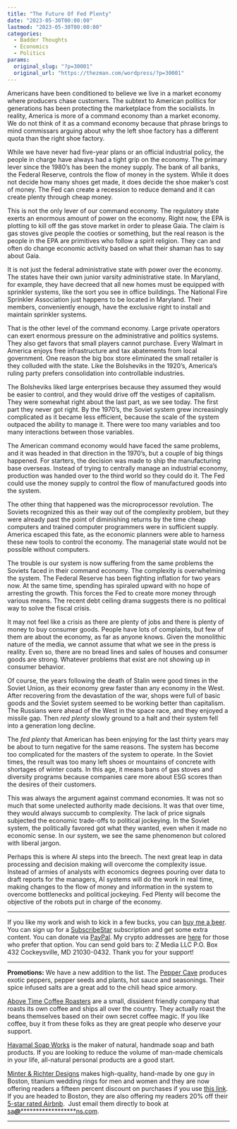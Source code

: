 ```yaml
---
title: "The Future Of Fed Plenty"
date: "2023-05-30T00:00:00"
lastmod: "2023-05-30T00:00:00"
categories:
  - Badder Thoughts
  - Economics
  - Politics
params:
  original_slug: "?p=30001"
  original_url: "https://thezman.com/wordpress/?p=30001"
---
```


Americans have been conditioned to believe we live in a market economy
where producers chase customers. The subtext to American politics for
generations has been protecting the marketplace from the socialists. In
reality, America is more of a command economy than a market economy. We
do not think of it as a command economy because that phrase brings to
mind commissars arguing about why the left shoe factory has a different
quota than the right shoe factory.

While we have never had five-year plans or an official industrial
policy, the people in charge have always had a tight grip on the
economy. The primary lever since the 1980’s has been the money supply.
The bank of all banks, the Federal Reserve, controls the flow of money
in the system. While it does not decide how many shoes get made, it does
decide the shoe maker’s cost of money. The Fed can create a recession to
reduce demand and it can create plenty through cheap money.

This is not the only lever of our command economy. The regulatory state
exerts an enormous amount of power on the economy. Right now, the EPA is
plotting to kill off the gas stove market in order to please Gaia. The
claim is gas stoves give people the cooties or something, but the real
reason is the people in the EPA are primitives who follow a spirit
religion. They can and often do change economic activity based on what
their shaman has to say about Gaia.

It is not just the federal administrative state with power over the
economy. The states have their own junior varsity administrative state.
In Maryland, for example, they have decreed that all new homes must be
equipped with sprinkler systems, like the sort you see in office
buildings. The National Fire Sprinkler Association just happens to be
located in Maryland. Their members, conveniently enough, have the
exclusive right to install and maintain sprinkler systems.

That is the other level of the command economy. Large private operators
can exert enormous pressure on the administrative and politics systems.
They also get favors that small players cannot purchase. Every Walmart
in America enjoys free infrastructure and tax abatements from local
government. One reason the big box store eliminated the small retailer
is they colluded with the state. Like the Bolsheviks in the 1920’s,
America’s ruling party prefers consolidation into controllable
industries.

The Bolsheviks liked large enterprises because they assumed they would
be easier to control, and they would drive off the vestiges of
capitalism. They were somewhat right about the last part, as we see
today. The first part they never got right. By the 1970’s, the Soviet
system grew increasingly complicated as it became less efficient,
because the scale of the system outpaced the ability to manage it. There
were too many variables and too many interactions between those
variables.

The American command economy would have faced the same problems, and it
was headed in that direction in the 1970’s, but a couple of big things
happened. For starters, the decision was made to ship the manufacturing
base overseas. Instead of trying to centrally manage an industrial
economy, production was handed over to the third world so they could do
it. The Fed could use the money supply to control the flow of
manufactured goods into the system.

The other thing that happened was the microprocessor revolution. The
Soviets recognized this as their way out of the complexity problem, but
they were already past the point of diminishing returns by the time
cheap computers and trained computer programmers were in sufficient
supply. America escaped this fate, as the economic planners were able to
harness these new tools to control the economy. The managerial state
would not be possible without computers.

The trouble is our system is now suffering from the same problems the
Soviets faced in their command economy. The complexity is overwhelming
the system. The Federal Reserve has been fighting inflation for two
years now. At the same time, spending has spiraled upward with no hope
of arresting the growth. This forces the Fed to create more money
through various means. The recent debt ceiling drama suggests there is
no political way to solve the fiscal crisis.

It may not feel like a crisis as there are plenty of jobs and there is
plenty of money to buy consumer goods. People have lots of complaints,
but few of them are about the economy, as far as anyone knows. Given the
monolithic nature of the media, we cannot assume that what we see in the
press is reality. Even so, there are no bread lines and sales of houses
and consumer goods are strong. Whatever problems that exist are not
showing up in consumer behavior.

Of course, the years following the death of Stalin were good times in
the Soviet Union, as their economy grew faster than any economy in the
West. After recovering from the devastation of the war, shops were full
of basic goods and the Soviet system seemed to be working better than
capitalism. The Russians were ahead of the West in the space race, and
they enjoyed a missile gap. Then *red plenty* slowly ground to a halt
and their system fell into a generation long decline.

The *fed plenty* that American has been enjoying for the last thirty
years may be about to turn negative for the same reasons. The system has
become too complicated for the masters of the system to operate. In the
Soviet times, the result was too many left shoes or mountains of
concrete with shortages of winter coats. In this age, it means bans of
gas stoves and diversity programs because companies care more about ESG
scores than the desires of their customers.

This was always the argument against command economies. It was not so
much that some unelected authority made decisions. It was that over
time, they would always succumb to complexity. The lack of price signals
subjected the economic trade-offs to political jockeying. In the Soviet
system, the politically favored got what they wanted, even when it made
no economic sense. In our system, we see the same phenomenon but colored
with liberal jargon.

Perhaps this is where AI steps into the breech. The next great leap in
data processing and decision making will overcome the complexity issue.
Instead of armies of analysts with economics degrees pouring over data
to draft reports for the managers, AI systems will do the work in real
time, making changes to the flow of money and information in the system
to overcome bottlenecks and political jockeying. Fed Plenty will become
the objective of the robots put in charge of the economy.

------------------------------------------------------------------------

If you like my work and wish to kick in a few bucks, you can
<a href="https://www.buymeacoffee.com/mujolulu" rel="noopener"
target="_blank">buy me a beer</a>. You can sign up for a
<a href="https://www.subscribestar.com/the-z-blog" rel="noopener"
target="_blank">SubscribeStar</a> subscription and get some extra
content. You can donate via <a
href="https://www.paypal.com/donate/?cmd=_s-xclick&amp;hosted_button_id=UDAS2Q8JYA6CN&amp;source=url"
rel="noopener" target="_blank">PayPal</a>. My crypto addresses are
<a href="https://thezman.com/wordpress/?page_id=22713" rel="noopener"
target="_blank">here</a> for those who prefer that option. You can send
gold bars to: Z Media LLC P.O. Box 432 Cockeysville, MD 21030-0432.
Thank you for your support!

------------------------------------------------------------------------

**Promotions:** We have a new addition to the list. The
<a href="https://peppercave.com/shop/ols/products" rel="noopener"
target="_blank">Pepper Cave</a> produces exotic peppers, pepper seeds
and plants, hot sauce and seasonings. Their spice infused salts are a
great add to the chili head spice armory.

<a href="https://abovetimecoffee.com/" rel="noopener"
target="_blank">Above Time Coffee Roasters</a> are a small, dissident
friendly company that roasts its own coffee and ships all over the
country. They actually roast the beans themselves based on their own
secret coffee magic. If you like coffee, buy it from these folks as they
are great people who deserve your support.

<a href="https://havamalsoapworks.com/" rel="noopener"
target="_blank">Havamal Soap Works</a> is the maker of natural, handmade
soap and bath products. If you are looking to reduce the volume of
man-made chemicals in your life, all-natural personal products are a
good start.

<a href="https://www.minterandrichterdesigns.com/"
rel="noreferrer nofollow noopener" target="_blank">Minter &amp; Richter
Designs</a> makes high-quality, hand-made by one guy in Boston, titanium
wedding rings for men and women and they are now offering readers a
fifteen percent discount on purchases if you use
<a href="https://www.minterandrichterdesigns.com/discount/ZMAN"
rel="noreferrer nofollow noopener" target="_blank">this link</a>.
<span class="highlight"><span class="colour"><span class="font"><span class="size">If
you are headed to Boston, they are also offering my readers 20% off
their <a
href="https://www.airbnb.com/users/7988017/listings?user_id=7988017&amp;s=3"
rel="noopener noreferrer" target="_blank">5-star rated Airbnb</a>.  Just
email them directly to book at
<a href="mailto:sa***@*********************ns.com"
data-original-string="ySK3T2QLCqWB6oSdbAl+ww==cb7yKzX8sRFjrXbv3/5IOmU9dpdptFehNxCyRg7QXjNw8vz8HDX0t2YX3zJMYB1kLTQ"><span
class="apbct-email-encoder"
data-original-string="b7m1mOl/Tf6Cqpeno4R6GQ==cb7eJW/fzr5R6pksbW5B+i1Oqz90MXRG5BXzfr2QlL0M5hGkRYalpS2s/hierN+cSSX"
title="This contact has been encoded by Anti-Spam by CleanTalk. Click to decode. To finish the decoding make sure that JavaScript is enabled in your browser.">sa<span
class="apbct-blur">***</span>@<span
class="apbct-blur">*********************</span>ns.com</span></a>.</span></span></span></span>

------------------------------------------------------------------------
